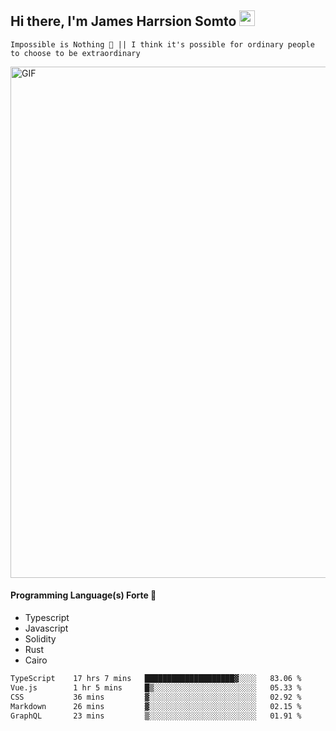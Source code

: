 ## Hi there, I'm James Harrsion Somto <img src="https://media.giphy.com/media/hvRJCLFzcasrR4ia7z/giphy.gif" width="25px">

`Impossible is Nothing 🚀 || I think it's possible for ordinary people to choose to be extraordinary`

 
<img align="center" alt="GIF" src="https://github.com/Gapur/Gapur/blob/master/coding.gif?raw=true" width="818px" height="818px" />


#### Programming Language(s) Forte 🚀
- Typescript
- Javascript
- Solidity
- Rust
- Cairo



<!--START_SECTION:waka-->

```txt
TypeScript    17 hrs 7 mins   ████████████████████▓░░░░   83.06 %
Vue.js        1 hr 5 mins     █▒░░░░░░░░░░░░░░░░░░░░░░░   05.33 %
CSS           36 mins         ▓░░░░░░░░░░░░░░░░░░░░░░░░   02.92 %
Markdown      26 mins         ▓░░░░░░░░░░░░░░░░░░░░░░░░   02.15 %
GraphQL       23 mins         ▒░░░░░░░░░░░░░░░░░░░░░░░░   01.91 %
```

<!--END_SECTION:waka-->
<br />
<br />
<br />







